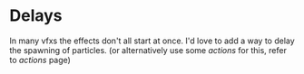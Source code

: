 # Delays

In many vfxs the effects don't all start at once. I'd love to add a way to delay the spawning of particles. (or alternatively use some _actions_ for this, refer to _actions_ page)
